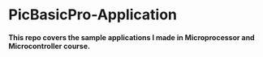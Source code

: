 # PicBasicPro-Application

#### This repo covers the sample applications I made in Microprocessor and Microcontroller course.

